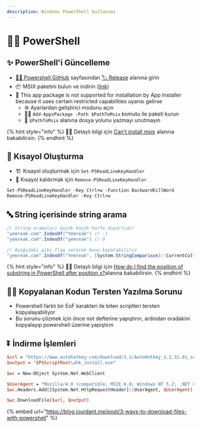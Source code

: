 ```yaml
---
description: Windows PowerShell kullanımı
---
```


# 👨‍💻 PowerShell

## ✨ PowerShell'i Güncelleme

* [👨‍💻 Powershell GitHub](https://github.com/PowerShell/PowerShell) sayfasından [🏷️ Release](https://github.com/PowerShell/PowerShell/releases) alanına girin
* 📦 MSIX paketini bulun ve indirin \([link](https://github.com/PowerShell/PowerShell/releases/download/v7.0.0-rc.1/PowerShell-7.0.0-rc.1-win-arm32.msix)\)
* 🐞 This app package is not supported for installation by App Installer because it uses certain restricted capabilities uyarısı gelirse
  * ⚙️ Ayarlardan geliştirici modunu açın
  * 👨‍💻 `Add-AppxPackage -Path $PathToMsix` komutu ile paketi kurun
  * 📢 `$PathToMsix` alanına dosya yolunu yazmayı unutmayın

{% hint style="info" %}
‍🧙‍♂ Detaylı bilgi için [Can't install msix](https://github.com/PowerShell/PowerShell/issues/10469#issuecomment-526784730) alanına bakabilirsin.
{% endhint %}

## 💞 Kısayol Oluşturma

* 🏗️ Kısayol oluşturmak için `Set-PSReadLineKeyHandler` 
* 🧹 Kısayol kaldırmak için `Remove-PSReadLineKeyHandler` 

```perl
Set-PSReadLineKeyHandler -Key Ctrl+w -Function BackwardKillWord
Remove-PSReadLineKeyHandler -Key Ctrl+w
```

## 🔤 String içerisinde string arama

```csharp
// String aramaları büyük küçük harfe duyarlıdır
"yemreak.com".IndexOf("Yemreak") // -1
"yemreak.com".IndexOf("yemreak") // 0

// Aşağıdaki gibi flag vererek bunu kapatabiliriz
"yemreak.com".IndexOf("Yemreak", [System.StringComparison]::CurrentCultureIgnoreCase) // 0

```

{% hint style="info" %}
‍🧙‍♂ Detaylı bilgi için [How do I find the position of substring in PowerShell after position x?](https://stackoverflow.com/a/49843643/9770490)alanına bakabilirsin.
{% endhint %}

## 👨‍🔧 Kopyalanan Kodun Tersten Yazılma Sorunu

* Powershell farklı bir EoF karakteri ile biten scriptleri tersten kopyalayabiliyor
* Bu sorunu çözmek için önce not defterine yapıştırın, ardından oradakini kopyalayıp powershell üzerine yapıştırın

## ⏬ İndirme İşlemleri

```perl
$url = "https://www.autohotkey.com/download/1.1/AutoHotkey_1.1.31.01_setup.exe"
$output = "$PSScriptRoot\ahk_install.exe"

$wc = New-Object System.Net.WebClient

$UserAgent = "Mozilla/4.0 (compatible; MSIE 6.0; Windows NT 5.2; .NET CLR 1.0.3705;)"
$wc.Headers.Add([System.Net.HttpRequestHeader]::UserAgent, $UserAgent);

$wc.DownloadFile($url, $output)
```

{% embed url="https://blog.jourdant.me/post/3-ways-to-download-files-with-powershell" %}

